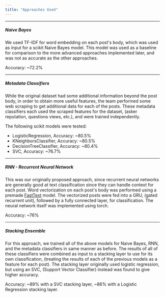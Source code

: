 ```yaml
---
title: "Approaches Used"
---
```


***

##### Naive Bayes #####

We used TF-IDF for word embedding on each post's body, which was used as input for a scikit Naive Bayes model.
This model was used as a baseline for comparison to the more advanced approaches implemented later, and was not as accurate as the other approaches.

Accuracy: ~72.2%

***

##### Metadata Classifiers #####

While the original dataset had some additional information beyond the post body, in order to obtain more
useful features, the team performed some web scraping to get additional data for each of the posts.
These metadata classifiers each used the scraped features for the dataset, (asker reputation, questions views, etc.), and were trained independently.

The following scikit models were tested:
- LogisticRegression, Accuracy: ~80.5%
- KNeighborsClassifier, Accuracy: ~80.5%
- DecisionTreeClassifier, Accuracy: ~80.4%
- SVC, Accuracy: ~76.7%

***

##### RNN - Recurrent Neural Network #####

This was our originally proposed approach, since recurrent neural networks are generally good at text classification since they can handle context for each post. Word vectorization on each post's body was performed using a premade [FastText](https://fasttext.cc/) model.
The vectorized posts were fed into a GRU, (gated recurrent unit), followed by a fully connected layer, for classification.
The neural network itself was implemented using torch.

Accuracy: ~76%

***

##### Stacking Ensemble #####

For this approach, we trained all of the above models for Naive Bayes, RNN, and the metadata classifiers in same manner as before.
The results of all of these classifiers were combined as input to a stacking layer to use for its own classification, (treating the results of each of the previous models as a feature for each post).
The stacking layer originally used logistic regression, but using an SVC, (Support Vector Classifier) instead was found to give higher accuracy.

Accuracy: ~89% with a SVC stacking layer, ~86% with a Logistic Regression stacking layer.
